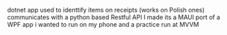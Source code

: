 dotnet app used to identtify items on receipts (works on Polish ones)
communicates with a python based Restful API I made
its a MAUI port of a WPF app i wanted to run on my phone and a practice run at MVVM
